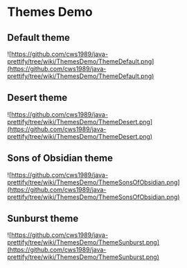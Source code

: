 # Themes Demo #



## Default theme ##
![https://github.com/cws1989/java-prettify/tree/wiki/ThemesDemo/ThemeDefault.png](https://github.com/cws1989/java-prettify/tree/wiki/ThemesDemo/ThemeDefault.png)<br />

## Desert theme ##
![https://github.com/cws1989/java-prettify/tree/wiki/ThemesDemo/ThemeDesert.png](https://github.com/cws1989/java-prettify/tree/wiki/ThemesDemo/ThemeDesert.png)<br />

## Sons of Obsidian theme ##
![https://github.com/cws1989/java-prettify/tree/wiki/ThemesDemo/ThemeSonsOfObsidian.png](https://github.com/cws1989/java-prettify/tree/wiki/ThemesDemo/ThemeSonsOfObsidian.png)<br />

## Sunburst theme ##
![https://github.com/cws1989/java-prettify/tree/wiki/ThemesDemo/ThemeSunburst.png](https://github.com/cws1989/java-prettify/tree/wiki/ThemesDemo/ThemeSunburst.png)<br />